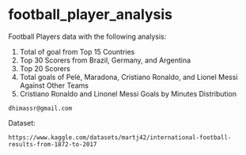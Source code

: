 # football_player_analysis
Football Players data with the following analysis:
1. Total of goal from Top 15 Countries
2. Top 30 Scorers from Brazil, Germany, and Argentina
3. Top 20 Scorers
4. Total goals of Pelé, Maradona, Cristiano Ronaldo, and Lionel Messi Against Other Teams
5. Cristiano Ronaldo and Linonel Messi Goals by Minutes Distribution

```
dhimassr@gmail.com
```

Dataset:
```
https://www.kaggle.com/datasets/martj42/international-football-results-from-1872-to-2017
```
